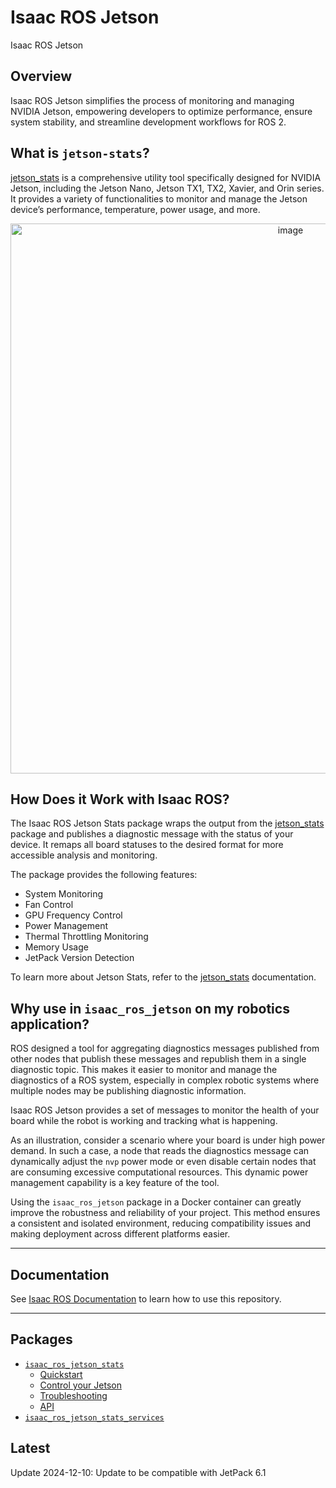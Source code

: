 # Isaac ROS Jetson

Isaac ROS Jetson

## Overview

Isaac ROS Jetson simplifies the process of monitoring and managing NVIDIA Jetson, empowering developers to optimize performance, ensure system stability, and streamline development workflows for ROS 2.

## What is `jetson-stats`?

[jetson_stats](https://rnext.it/jetson_stats) is a comprehensive utility tool specifically designed for NVIDIA Jetson, including the Jetson Nano, Jetson TX1, TX2, Xavier, and Orin series.
It provides a variety of functionalities to monitor and manage the Jetson device’s performance, temperature, power usage, and more.

<div align="center"><a class="reference internal image-reference" href="https://media.githubusercontent.com/media/NVIDIA-ISAAC-ROS/.github/main/resources/isaac_ros_docs/repositories_and_packages/isaac_ros_jetson/jetson_stats.png/"><img alt="image" src="https://media.githubusercontent.com/media/NVIDIA-ISAAC-ROS/.github/main/resources/isaac_ros_docs/repositories_and_packages/isaac_ros_jetson/jetson_stats.png/" width="880px"/></a></div>

## How Does it Work with Isaac ROS?

The Isaac ROS Jetson Stats package wraps the output from the [jetson_stats](https://rnext.it/jetson_stats) package and publishes a diagnostic message with the status of your device.
It remaps all board statuses to the desired format for more accessible analysis and monitoring.

The package provides the following features:
  * System Monitoring
  * Fan Control
  * GPU Frequency Control
  * Power Management
  * Thermal Throttling Monitoring
  * Memory Usage
  * JetPack Version Detection

To learn more about Jetson Stats, refer to the [jetson_stats](https://rnext.it/jetson_stats) documentation.

## Why use in `isaac_ros_jetson` on my robotics application?

ROS designed a tool for aggregating diagnostics messages published from other nodes that publish these messages and republish them in a single diagnostic topic.
This makes it easier to monitor and manage the diagnostics of a ROS system, especially in complex robotic systems where multiple nodes may be publishing diagnostic information.

Isaac ROS Jetson provides a set of messages to monitor the health of your board while the robot is working and tracking what is happening.

As an illustration, consider a scenario where your board is under high power demand. In such a case, a node that reads the diagnostics message can dynamically adjust the `nvp` power mode or even disable certain nodes that are consuming excessive computational resources. This dynamic power management capability is a key feature of the tool.

Using the `isaac_ros_jetson` package in a Docker container can greatly improve the robustness and reliability of your project. This method ensures a consistent and isolated environment, reducing compatibility issues and making deployment across different platforms easier.

---

## Documentation

See [Isaac ROS Documentation](https://nvidia-isaac-ros.github.io/repositories_and_packages/isaac_ros_jetson/index.html) to learn how to use this repository.

---

## Packages

* [`isaac_ros_jetson_stats`](https://nvidia-isaac-ros.github.io/repositories_and_packages/isaac_ros_jetson/isaac_ros_jetson_stats/index.html)
  * [Quickstart](https://nvidia-isaac-ros.github.io/repositories_and_packages/isaac_ros_jetson/isaac_ros_jetson_stats/index.html#quickstart)
  * [Control your Jetson](https://nvidia-isaac-ros.github.io/repositories_and_packages/isaac_ros_jetson/isaac_ros_jetson_stats/index.html#control-your-jetson)
  * [Troubleshooting](https://nvidia-isaac-ros.github.io/repositories_and_packages/isaac_ros_jetson/isaac_ros_jetson_stats/index.html#troubleshooting)
  * [API](https://nvidia-isaac-ros.github.io/repositories_and_packages/isaac_ros_jetson/isaac_ros_jetson_stats/index.html#api)
* [`isaac_ros_jetson_stats_services`](https://nvidia-isaac-ros.github.io/repositories_and_packages/isaac_ros_jetson/isaac_ros_jetson_stats_services/index.html)

## Latest

Update 2024-12-10: Update to be compatible with JetPack 6.1
